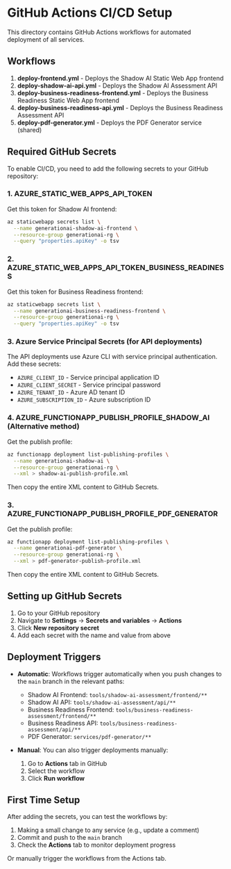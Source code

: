 # GitHub Actions CI/CD Setup

This directory contains GitHub Actions workflows for automated deployment of all services.

## Workflows

1. **deploy-frontend.yml** - Deploys the Shadow AI Static Web App frontend
2. **deploy-shadow-ai-api.yml** - Deploys the Shadow AI Assessment API
3. **deploy-business-readiness-frontend.yml** - Deploys the Business Readiness Static Web App frontend
4. **deploy-business-readiness-api.yml** - Deploys the Business Readiness Assessment API
5. **deploy-pdf-generator.yml** - Deploys the PDF Generator service (shared)

## Required GitHub Secrets

To enable CI/CD, you need to add the following secrets to your GitHub repository:

### 1. AZURE_STATIC_WEB_APPS_API_TOKEN

Get this token for Shadow AI frontend:
```bash
az staticwebapp secrets list \
  --name generationai-shadow-ai-frontend \
  --resource-group generationai-rg \
  --query "properties.apiKey" -o tsv
```

### 2. AZURE_STATIC_WEB_APPS_API_TOKEN_BUSINESS_READINESS

Get this token for Business Readiness frontend:
```bash
az staticwebapp secrets list \
  --name generationai-business-readiness-frontend \
  --resource-group generationai-rg \
  --query "properties.apiKey" -o tsv
```

### 3. Azure Service Principal Secrets (for API deployments)

The API deployments use Azure CLI with service principal authentication. Add these secrets:
- `AZURE_CLIENT_ID` - Service principal application ID
- `AZURE_CLIENT_SECRET` - Service principal password
- `AZURE_TENANT_ID` - Azure AD tenant ID
- `AZURE_SUBSCRIPTION_ID` - Azure subscription ID

### 4. AZURE_FUNCTIONAPP_PUBLISH_PROFILE_SHADOW_AI (Alternative method)

Get the publish profile:
```bash
az functionapp deployment list-publishing-profiles \
  --name generationai-shadow-ai \
  --resource-group generationai-rg \
  --xml > shadow-ai-publish-profile.xml
```

Then copy the entire XML content to GitHub Secrets.

### 3. AZURE_FUNCTIONAPP_PUBLISH_PROFILE_PDF_GENERATOR

Get the publish profile:
```bash
az functionapp deployment list-publishing-profiles \
  --name generationai-pdf-generator \
  --resource-group generationai-rg \
  --xml > pdf-generator-publish-profile.xml
```

Then copy the entire XML content to GitHub Secrets.

## Setting up GitHub Secrets

1. Go to your GitHub repository
2. Navigate to **Settings** → **Secrets and variables** → **Actions**
3. Click **New repository secret**
4. Add each secret with the name and value from above

## Deployment Triggers

- **Automatic**: Workflows trigger automatically when you push changes to the `main` branch in the relevant paths:
  - Shadow AI Frontend: `tools/shadow-ai-assessment/frontend/**`
  - Shadow AI API: `tools/shadow-ai-assessment/api/**`
  - Business Readiness Frontend: `tools/business-readiness-assessment/frontend/**`
  - Business Readiness API: `tools/business-readiness-assessment/api/**`
  - PDF Generator: `services/pdf-generator/**`

- **Manual**: You can also trigger deployments manually:
  1. Go to **Actions** tab in GitHub
  2. Select the workflow
  3. Click **Run workflow**

## First Time Setup

After adding the secrets, you can test the workflows by:

1. Making a small change to any service (e.g., update a comment)
2. Commit and push to the `main` branch
3. Check the **Actions** tab to monitor deployment progress

Or manually trigger the workflows from the Actions tab.

